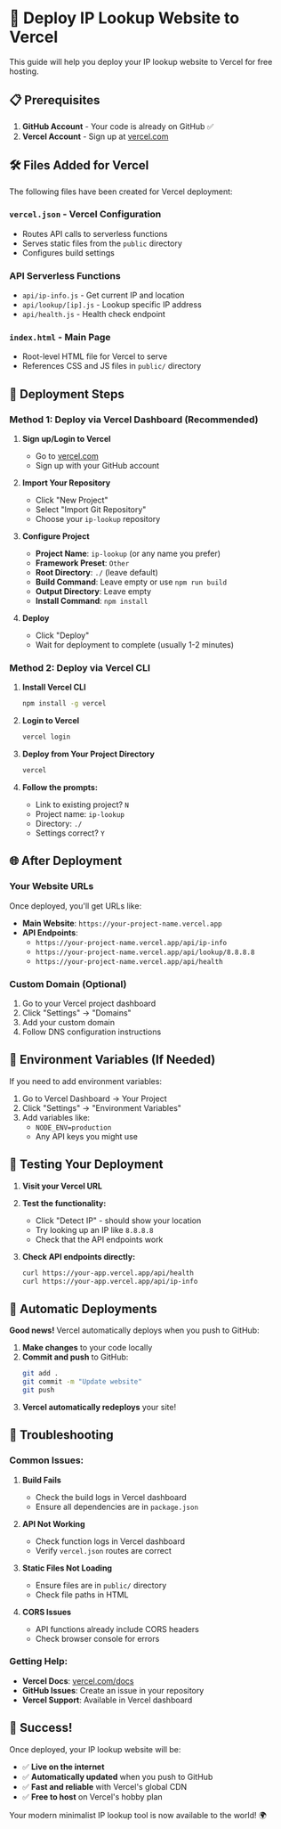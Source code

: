 # 🚀 Deploy IP Lookup Website to Vercel

This guide will help you deploy your IP lookup website to Vercel for free hosting.

## 📋 Prerequisites

1. **GitHub Account** - Your code is already on GitHub ✅
2. **Vercel Account** - Sign up at [vercel.com](https://vercel.com)

## 🛠️ Files Added for Vercel

The following files have been created for Vercel deployment:

### `vercel.json` - Vercel Configuration
- Routes API calls to serverless functions
- Serves static files from the `public` directory
- Configures build settings

### API Serverless Functions
- `api/ip-info.js` - Get current IP and location
- `api/lookup/[ip].js` - Lookup specific IP address
- `api/health.js` - Health check endpoint

### `index.html` - Main Page
- Root-level HTML file for Vercel to serve
- References CSS and JS files in `public/` directory

## 🚀 Deployment Steps

### Method 1: Deploy via Vercel Dashboard (Recommended)

1. **Sign up/Login to Vercel**
   - Go to [vercel.com](https://vercel.com)
   - Sign up with your GitHub account

2. **Import Your Repository**
   - Click "New Project"
   - Select "Import Git Repository"
   - Choose your `ip-lookup` repository

3. **Configure Project**
   - **Project Name**: `ip-lookup` (or any name you prefer)
   - **Framework Preset**: `Other`
   - **Root Directory**: `./` (leave default)
   - **Build Command**: Leave empty or use `npm run build`
   - **Output Directory**: Leave empty
   - **Install Command**: `npm install`

4. **Deploy**
   - Click "Deploy"
   - Wait for deployment to complete (usually 1-2 minutes)

### Method 2: Deploy via Vercel CLI

1. **Install Vercel CLI**
   ```bash
   npm install -g vercel
   ```

2. **Login to Vercel**
   ```bash
   vercel login
   ```

3. **Deploy from Your Project Directory**
   ```bash
   vercel
   ```

4. **Follow the prompts:**
   - Link to existing project? `N`
   - Project name: `ip-lookup`
   - Directory: `./`
   - Settings correct? `Y`

## 🌐 After Deployment

### Your Website URLs

Once deployed, you'll get URLs like:
- **Main Website**: `https://your-project-name.vercel.app`
- **API Endpoints**:
  - `https://your-project-name.vercel.app/api/ip-info`
  - `https://your-project-name.vercel.app/api/lookup/8.8.8.8`
  - `https://your-project-name.vercel.app/api/health`

### Custom Domain (Optional)

1. Go to your Vercel project dashboard
2. Click "Settings" → "Domains"
3. Add your custom domain
4. Follow DNS configuration instructions

## 🔧 Environment Variables (If Needed)

If you need to add environment variables:

1. Go to Vercel Dashboard → Your Project
2. Click "Settings" → "Environment Variables"
3. Add variables like:
   - `NODE_ENV=production`
   - Any API keys you might use

## 📱 Testing Your Deployment

1. **Visit your Vercel URL**
2. **Test the functionality:**
   - Click "Detect IP" - should show your location
   - Try looking up an IP like `8.8.8.8`
   - Check that the API endpoints work

3. **Check API endpoints directly:**
   ```bash
   curl https://your-app.vercel.app/api/health
   curl https://your-app.vercel.app/api/ip-info
   ```

## 🔄 Automatic Deployments

**Good news!** Vercel automatically deploys when you push to GitHub:

1. **Make changes** to your code locally
2. **Commit and push** to GitHub:
   ```bash
   git add .
   git commit -m "Update website"
   git push
   ```
3. **Vercel automatically redeploys** your site!

## 🐛 Troubleshooting

### Common Issues:

1. **Build Fails**
   - Check the build logs in Vercel dashboard
   - Ensure all dependencies are in `package.json`

2. **API Not Working**
   - Check function logs in Vercel dashboard
   - Verify `vercel.json` routes are correct

3. **Static Files Not Loading**
   - Ensure files are in `public/` directory
   - Check file paths in HTML

4. **CORS Issues**
   - API functions already include CORS headers
   - Check browser console for errors

### Getting Help:

- **Vercel Docs**: [vercel.com/docs](https://vercel.com/docs)
- **GitHub Issues**: Create an issue in your repository
- **Vercel Support**: Available in Vercel dashboard

## 🎉 Success!

Once deployed, your IP lookup website will be:
- ✅ **Live on the internet**
- ✅ **Automatically updated** when you push to GitHub
- ✅ **Fast and reliable** with Vercel's global CDN
- ✅ **Free to host** on Vercel's hobby plan

Your modern minimalist IP lookup tool is now available to the world! 🌍
